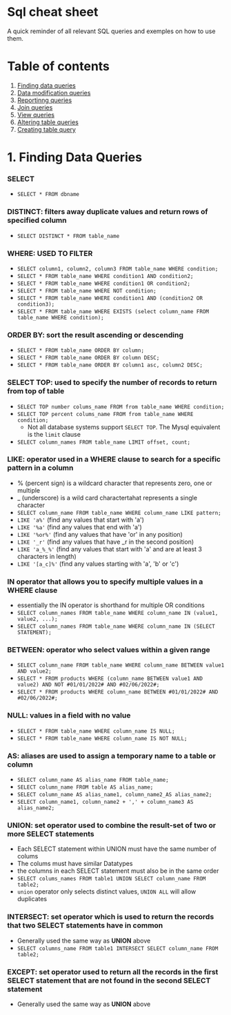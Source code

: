 # Sql cheat sheet

A quick reminder of all relevant SQL queries and exemples on how to use them.

# Table of contents
1. [ Finding data queries ](#find)
2. [ Data modification queries ](#modify)
3. [ Reportinng queries ](#report)
4. [ Join queries ](#joins)
5. [ View queries ](#view)
6. [ Altering table queries ](#alter)
7. [ Creating table query ](#create)

<a name="find"></a>
# 1. Finding Data Queries

### **SELECT**
* `SELECT * FROM dbname`

### **DISTINCT**: filters away duplicate values and return rows of specified column
* `SELECT DISTINCT * FROM table_name`

### **WHERE**: USED TO FILTER
* `SELECT column1, column2, column3 FROM table_name WHERE condition;`
* `SELECT * FROM table_name WHERE condition1 AND condition2;`
* `SELECT * FROM table_name WHERE condition1 OR condition2;`
* `SELECT * FROM table_name WHERE NOT condition;`
* `SELECT * FROM table_name WHERE condition1 AND (condition2 OR condition3);`
* `SELECT * FROM table_name WHERE EXISTS (select column_name FROM table_name WHERE condition);`

### **ORDER BY**: sort the result ascending or descending
* `SELECT * FROM table_name ORDER BY column;`
* `SELECT * FROM table_name ORDER BY column DESC;`
* `SELECT * FROM table_name ORDER BY column1 asc, column2 DESC;`

### **SELECT TOP**: used to specify the number of records to return from top of table
* `SELECT TOP number colums_name FROM from table_name WHERE condition;`
* `SELECT TOP percent colums_name FROM from table_name WHERE condition;`
  * Not all database systems support `SELECT TOP`. The Mysql equivalent is the `limit` clause
* `SELECT column_names FROM table_name LIMIT offset, count;`

### **LIKE**: operator used in a WHERE clause to search for a specific pattern in a column
* % (percent sign) is a wildcard character that represents zero, one or multiple 
* _ (underscore) is a wild card charactertahat represents a single character
* `SELECT column_name FROM table_name WHERE column_name LIKE pattern;`
* `LIKE 'a%'` (find any values that start with 'a')
* `LIKE '%a'` (find any values that end with 'a')
* `LIKE '%or%'` (find any values that have 'or' in any position)
* `LIKE '_r'` (find any values that have _r in the second position)
* `LIKE 'a_%_%'` (find any values that start with 'a' and are at least 3 characters in length)
* `LIKE '[a_c]%'` (find any values starting with 'a', 'b' or 'c')

### **IN** operator that allows you to specify multiple values in a WHERE clause 
* essentially the IN operator is shorthand for multiple OR conditions
* `SELECT column_names FROM table_name WHERE column_name IN (value1, value2, ...);`
* `SELECT column_names FROM table_name WHERE column_name IN (SELECT STATEMENT);`

### **BETWEEN**: operator who select values within a given range 
* `SELECT column_name FROM table_name WHERE column_name BETWEEN value1 AND value2;`
* `SELECT * FROM products WHERE (column_name BETWEEN value1 AND value2) AND NOT #01/01/2022# AND #02/06/2022#;`
* `SELECT * FROM products WHERE column_name BETWEEN #01/01/2022# AND #02/06/2022#;`

### **NULL**: values in a field with no value
* `SELECT * FROM table_name WHERE column_name IS NULL;`
* `SELECT * FROM table_name WHERE column_name IS NOT NULL;`

### **AS**: aliases are used to assign a temporary name to a table or column
* `SELECT column_name AS alias_name FROM table_name;`
* `SELECT column_name FROM table AS alias_name;`
* `SELECT column_name AS alias_name1, column_name2_AS alias_name2;`
* `SELECT column_name1, column_name2 + ',' + column_name3 AS alias_name2;`

### **UNION**: set operator used to combine the result-set of two or more SELECT statements
* Each SELECT statement within UNION must have the same number of colums
* The colums must have similar Datatypes
* the  columns in each  SELECT statement must also be in the same order
* `SELECT colums_names FROM table1 UNION SELECT column_name FROM table2;`
* `union` operator only selects distinct values, `UNION ALL` will allow duplicates

### **INTERSECT**: set operator which is used to return the records that two SELECT statements have in common
* Generally used the same way as **UNION** above
* `SELECT columns_name FROM table1 INTERSECT SELECT column_name FROM table2;`

### **EXCEPT**: set operator used to return all the records in the first SELECT statement that are not found in the second SELECT statement
* Generally used the same way as **UNION** above
